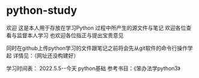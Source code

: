 # python-study
欢迎
这是本人用于存放在学习Python 过程中所产生的源文件与笔记
欢迎各位查看与监督本人学习
也欢迎各位指正与提出宝贵意见


同时在github上传python学习的文件跟笔记之前将会先从git软件的命令行操作学起
详情见：（网址还没构建好）

学习时间表：
2022.5.5--今天
python基础
参考书目：《笨办法学python3》
